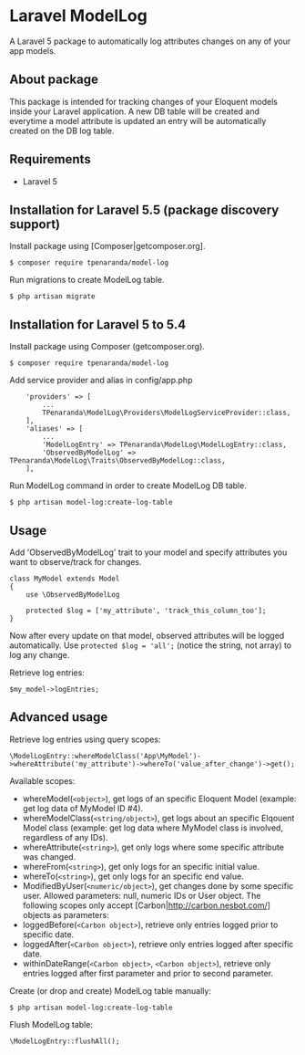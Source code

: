 # Laravel ModelLog
A Laravel 5 package to automatically log attributes changes on any of your app models.

## About package
This package is intended for tracking changes of your Eloquent models inside your Laravel application.
A new DB table will be created and everytime a model attribute is updated an entry will be automatically created on the DB log table.

## Requirements

- Laravel 5

## Installation for Laravel 5.5 (package discovery support)

Install package using [Composer|getcomposer.org].

    $ composer require tpenaranda/model-log

Run migrations to create ModelLog table.

    $ php artisan migrate

## Installation for Laravel 5 to 5.4

Install package using Composer (getcomposer.org).

    $ composer require tpenaranda/model-log

Add service provider and alias in config/app.php

```
    'providers' => [
        ...
        TPenaranda\ModelLog\Providers\ModelLogServiceProvider::class,
    ],
    'aliases' => [
        ...
        'ModelLogEntry' => TPenaranda\ModelLog\ModelLogEntry::class,
        'ObservedByModelLog' => TPenaranda\ModelLog\Traits\ObservedByModelLog::class,
    ],

```

Run  ModelLog command in order to create ModelLog DB table.

    $ php artisan model-log:create-log-table

## Usage

Add 'ObservedByModelLog' trait to your model and specify attributes you want to observe/track for changes.

```
class MyModel extends Model
{
    use \ObservedByModelLog

    protected $log = ['my_attribute', 'track_this_column_too'];
}
```

Now after every update on that model, observed attributes will be logged automatically.
Use `protected $log = 'all';` (notice the string, not array) to log any change.

Retrieve log entries:

```
$my_model->logEntries;
```


## Advanced usage

Retrieve log entries using query scopes:

```
\ModelLogEntry::whereModelClass('App\MyModel')->whereAttribute('my_attribute')->whereTo('value_after_change')->get();
```

Available scopes:

- whereModel(`<object>`), get logs of an specific Eloquent Model (example: get log data of MyModel ID #4).
- whereModelClass(`<string/object>`), get logs about an specific Elqouent Model class (example: get log data where MyModel class is involved, regardless of any IDs).
- whereAttribute(`<string>`), get only logs where some specific attribute was changed.
- whereFrom(`<string>`), get only logs for an specific initial value.
- whereTo(`<string>`), get only logs for an specific end value.
- ModifiedByUser(`<numeric/object>`), get changes done by some specific user. Allowed parameters: null, numeric IDs or User object.
The following scopes only accept [Carbon|http://carbon.nesbot.com/] objects as parameters:
- loggedBefore(`<Carbon object>`), retrieve only entries logged prior to specific date.
- loggedAfter(`<Carbon object>`), retrieve only entries logged after specific date.
- withinDateRange(`<Carbon object>`, `<Carbon object>`), retrieve only entries logged after first parameter and prior to second parameter.

Create (or drop and create) ModelLog table manually:

    $ php artisan model-log:create-log-table

Flush ModelLog table:

```
\ModelLogEntry::flushAll();
```
